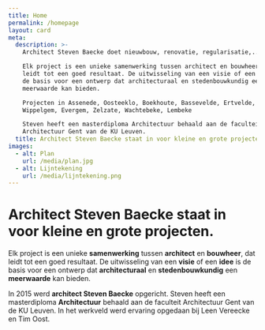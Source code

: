 ```yaml
---
title: Home
permalink: /homepage
layout: card
meta:
  description: >-
    Architect Steven Baecke doet nieuwbouw, renovatie, regularisatie,...

    Elk project is een unieke samenwerking tussen architect en bouwheer, dat
    leidt tot een goed resultaat. De uitwisseling van een visie of een idee is
    de basis voor een ontwerp dat architecturaal en stedenbouwkundig een
    meerwaarde kan bieden. 

    Projecten in Assenede, Oosteeklo, Boekhoute, Bassevelde, Ertvelde, Kluizen,
    Wippelgem, Evergem, Zelzate, Wachtebeke, Lembeke

    Steven heeft een masterdiploma Architectuur behaald aan de faculteit
    Architectuur Gent van de KU Leuven.
  title: Architect Steven Baecke staat in voor kleine en grote projecten
images:
  - alt: Plan
    url: /media/plan.jpg
  - alt: Lijntekening
    url: /media/lijntekening.png
---
```

# Architect Steven Baecke staat in voor kleine en grote projecten.

Elk project is een unieke **samenwerking** tussen **architect** en **bouwheer**, dat leidt tot een goed resultaat. De uitwisseling van een **visie** of een **idee** is de basis voor een ontwerp dat **architecturaal** en **stedenbouwkundig** een **meerwaarde** kan bieden. 

In 2015 werd **architect Steven Baecke** opgericht. Steven heeft een masterdiploma **Architectuur** behaald aan de faculteit Architectuur Gent van de KU Leuven. In het werkveld werd ervaring opgedaan bij Leen Vereecke en Tim Oost.
